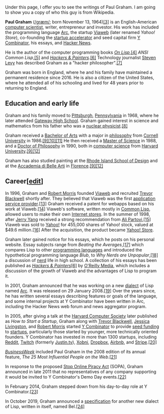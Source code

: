 Under this page, I offer you to see the writings of Paul Graham. I am going to show you a copy of who this guy is from Wikipedia.

**Paul Graham** ([/ɡræm/](https://en.wikipedia.org/wiki/Help:IPA/English "Help:IPA/English"); born November 13, 1964)[\[3\]](https://en.wikipedia.org/wiki/Paul_Graham_\(programmer\)#cite_note-DOB_LibCongress-3) is an English-American [computer scientist](https://en.wikipedia.org/wiki/Computer_scientist "Computer scientist"), writer, entrepreneur and investor. His work has included the programming language [Arc](https://en.wikipedia.org/wiki/Arc_\(programming_language\) "Arc (programming language)"), the startup [Viaweb](https://en.wikipedia.org/wiki/Viaweb "Viaweb") (later renamed *Yahoo! Store*), co-founding the [startup accelerator](https://en.wikipedia.org/wiki/Startup_accelerator "Startup accelerator") and seed capital firm [Y Combinator](https://en.wikipedia.org/wiki/Y_Combinator "Y Combinator"), his essays, and [Hacker News](https://en.wikipedia.org/wiki/Hacker_News "Hacker News").

He is the author of the computer programming books *[On Lisp](https://en.wikipedia.org/wiki/On_Lisp "On Lisp")*,[\[4\]](https://en.wikipedia.org/wiki/Paul_Graham_\(programmer\)#cite_note-onlisp-4) *ANSI Common Lisp*,[\[5\]](https://en.wikipedia.org/wiki/Paul_Graham_\(programmer\)#cite_note-ansi-5) and *[Hackers & Painters](https://en.wikipedia.org/wiki/Hackers_%26_Painters "Hackers & Painters")*.[\[6\]](https://en.wikipedia.org/wiki/Paul_Graham_\(programmer\)#cite_note-hackersandpainters-6) Technology journalist [Steven Levy](https://en.wikipedia.org/wiki/Steven_Levy "Steven Levy") has described Graham as a "hacker philosopher".[\[7\]](https://en.wikipedia.org/wiki/Paul_Graham_\(programmer\)#cite_note-7)

Graham was born in England, where he and his family have maintained a permanent residence since 2016. He is also a citizen of the United States, where he attended all of his schooling and lived for 48 years prior to returning to England.

## Education and early life

Graham and his family moved to [Pittsburgh](https://en.wikipedia.org/wiki/Pittsburgh "Pittsburgh"), [Pennsylvania](https://en.wikipedia.org/wiki/Pennsylvania "Pennsylvania") in 1968, where he later attended [Gateway High School](https://en.wikipedia.org/wiki/Gateway_High_School_\(Pennsylvania\) "Gateway High School (Pennsylvania)"). Graham gained interest in science and mathematics from his father who was a [nuclear physicist](https://en.wikipedia.org/wiki/Nuclear_physicist "Nuclear physicist").[\[8\]](https://en.wikipedia.org/wiki/Paul_Graham_\(programmer\)#cite_note-early_interest-8)

Graham received a [Bachelor of Arts](https://en.wikipedia.org/wiki/Bachelor_of_Arts "Bachelor of Arts") with a major in [philosophy](https://en.wikipedia.org/wiki/Philosophy "Philosophy") from [Cornell University](https://en.wikipedia.org/wiki/Cornell_University "Cornell University") in 1986.[\[9\]](https://en.wikipedia.org/wiki/Paul_Graham_\(programmer\)#cite_note-bio-9)[\[10\]](https://en.wikipedia.org/wiki/Paul_Graham_\(programmer\)#cite_note-10)[\[11\]](https://en.wikipedia.org/wiki/Paul_Graham_\(programmer\)#cite_note-11) He then received a [Master of Science](https://en.wikipedia.org/wiki/Master_of_Science "Master of Science") in 1988, and a [Doctor of Philosophy](https://en.wikipedia.org/wiki/Doctor_of_Philosophy "Doctor of Philosophy") in 1990, both in [computer science](https://en.wikipedia.org/wiki/Computer_science "Computer science") from [Harvard University](https://en.wikipedia.org/wiki/Harvard_University "Harvard University").[\[9\]](https://en.wikipedia.org/wiki/Paul_Graham_\(programmer\)#cite_note-bio-9)[\[12\]](https://en.wikipedia.org/wiki/Paul_Graham_\(programmer\)#cite_note-SpeakerMix_bio-12)

Graham has also studied painting at the [Rhode Island School of Design](https://en.wikipedia.org/wiki/Rhode_Island_School_of_Design "Rhode Island School of Design") and at the [Accademia di Belle Arti](https://en.wikipedia.org/wiki/Accademia_di_Belle_Arti_Firenze "Accademia di Belle Arti Firenze") in [Florence](https://en.wikipedia.org/wiki/Florence "Florence").[\[9\]](https://en.wikipedia.org/wiki/Paul_Graham_\(programmer\)#cite_note-bio-9)[\[12\]](https://en.wikipedia.org/wiki/Paul_Graham_\(programmer\)#cite_note-SpeakerMix_bio-12)

## Career\[[edit](https://en.wikipedia.org/w/index.php?title=Paul_Graham_\(programmer\)&action=edit&section=2 "Edit section: Career")\]

In 1996, Graham and [Robert Morris](https://en.wikipedia.org/wiki/Robert_Tappan_Morris "Robert Tappan Morris") founded [Viaweb](https://en.wikipedia.org/wiki/Viaweb "Viaweb") and recruited [Trevor Blackwell](https://en.wikipedia.org/wiki/Trevor_Blackwell "Trevor Blackwell") shortly after. They believed that Viaweb was the first [application service provider](https://en.wikipedia.org/wiki/Application_service_provider "Application service provider").[\[13\]](https://en.wikipedia.org/wiki/Paul_Graham_\(programmer\)#cite_note-13) Graham received a patent for webapps based on his work at Viaweb.[\[14\]](https://en.wikipedia.org/wiki/Paul_Graham_\(programmer\)#cite_note-14) Viaweb's software, written mostly in [Common Lisp](https://en.wikipedia.org/wiki/Common_Lisp "Common Lisp"), allowed users to make their own [Internet stores](https://en.wikipedia.org/wiki/Internet_store "Internet store"). In the summer of 1998, after [Jerry Yang](https://en.wikipedia.org/wiki/Jerry_Yang "Jerry Yang") received a strong recommendation from [Ali Partovi](https://en.wikipedia.org/wiki/Ali_Partovi "Ali Partovi"),[\[15\]](https://en.wikipedia.org/wiki/Paul_Graham_\(programmer\)#cite_note-15) Viaweb was sold to [Yahoo!](https://en.wikipedia.org/wiki/Yahoo! "Yahoo!") for 455,000 shares of Yahoo! stock, valued at $49.6 million.[\[16\]](https://en.wikipedia.org/wiki/Paul_Graham_\(programmer\)#cite_note-16) After the acquisition, the product became [Yahoo! Store](https://en.wikipedia.org/wiki/Yahoo!_Store "Yahoo! Store").

Graham later gained notice for his essays, which he posts on his personal website. Essay subjects range from *Beating the Averages*,[\[17\]](https://en.wikipedia.org/wiki/Paul_Graham_\(programmer\)#cite_note-17) which compares Lisp to other [programming languages](https://en.wikipedia.org/wiki/Programming_language "Programming language") and introduced the hypothetical programming language *Blub*, to *Why Nerds are Unpopular*,[\[18\]](https://en.wikipedia.org/wiki/Paul_Graham_\(programmer\)#cite_note-18) a discussion of [nerd](https://en.wikipedia.org/wiki/Nerd "Nerd") life in high school. A collection of his essays has been published as *[Hackers & Painters](https://en.wikipedia.org/wiki/Hackers_%26_Painters "Hackers & Painters")*[\[6\]](https://en.wikipedia.org/wiki/Paul_Graham_\(programmer\)#cite_note-hackersandpainters-6) by [O'Reilly Media](https://en.wikipedia.org/wiki/O%27Reilly_Media "O'Reilly Media"), which includes a discussion of the growth of Viaweb and the advantages of Lisp to program it.

In 2001, Graham announced that he was working on a new [dialect](https://en.wikipedia.org/wiki/Dialect_\(computing\) "Dialect (computing)") of Lisp named [Arc](https://en.wikipedia.org/wiki/Arc_\(programming_language\) "Arc (programming language)"). It was released on 29 January 2008.[\[19\]](https://en.wikipedia.org/wiki/Paul_Graham_\(programmer\)#cite_note-19) Over the years since, he has written several essays describing features or goals of the language, and some internal projects at Y Combinator have been written in Arc, including the Hacker News web forum and news aggregator program.

In 2005, after giving a talk at the [Harvard Computer Society](https://en.wikipedia.org/w/index.php?title=Harvard_Computer_Society&action=edit&redlink=1 "Harvard Computer Society (page does not exist)") later published as *How to Start a Startup*, Graham along with [Trevor Blackwell](https://en.wikipedia.org/wiki/Trevor_Blackwell "Trevor Blackwell"), [Jessica Livingston](https://en.wikipedia.org/wiki/Jessica_Livingston "Jessica Livingston"), and [Robert Morris](https://en.wikipedia.org/wiki/Robert_Tappan_Morris "Robert Tappan Morris") started [Y Combinator](https://en.wikipedia.org/wiki/Y_Combinator "Y Combinator") to provide [seed funding](https://en.wikipedia.org/wiki/Seed_funding "Seed funding") to [startups](https://en.wikipedia.org/wiki/Startup_company "Startup company"), particularly those started by younger, more technically oriented founders. Y Combinator has invested in more than 1300 startups, including [Reddit](https://en.wikipedia.org/wiki/Reddit "Reddit"), [Twitch](https://en.wikipedia.org/wiki/Twitch_\(service\) "Twitch (service)") (formerly [Justin.tv](https://en.wikipedia.org/wiki/Justin.tv "Justin.tv")), [Xobni](https://en.wikipedia.org/wiki/Xobni "Xobni"), [Dropbox](https://en.wikipedia.org/wiki/Dropbox_\(service\) "Dropbox (service)"), [Airbnb](https://en.wikipedia.org/wiki/Airbnb "Airbnb"), and [Stripe](https://en.wikipedia.org/wiki/Stripe_\(company\) "Stripe (company)").[\[20\]](https://en.wikipedia.org/wiki/Paul_Graham_\(programmer\)#cite_note-20)

*[BusinessWeek](https://en.wikipedia.org/wiki/BusinessWeek "BusinessWeek")* included Paul Graham in the 2008 edition of its annual feature, *The 25 Most Influential People on the Web*.[\[21\]](https://en.wikipedia.org/wiki/Paul_Graham_\(programmer\)#cite_note-21)

In response to the proposed [Stop Online Piracy Act](https://en.wikipedia.org/wiki/Stop_Online_Piracy_Act "Stop Online Piracy Act") (SOPA), Graham announced in late 2011 that no representatives of any company supporting it would be invited to Y Combinator's Demo Day events.[\[22\]](https://en.wikipedia.org/wiki/Paul_Graham_\(programmer\)#cite_note-Demo_Day_SOPA_cutoff-22)

In February 2014, Graham stepped down from his day-to-day role at Y Combinator.[\[23\]](https://en.wikipedia.org/wiki/Paul_Graham_\(programmer\)#cite_note-23)

In October 2019, Graham announced a [specification](https://en.wikipedia.org/wiki/Technical_specification "Technical specification") for another new dialect of Lisp, written in itself, named Bel.[\[24\]](https://en.wikipedia.org/wiki/Paul_Graham_\(programmer\)#cite_note-24)